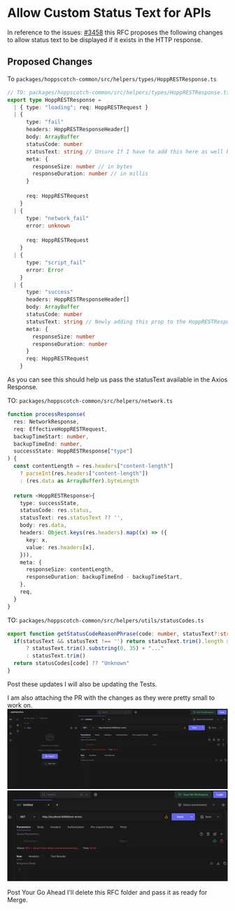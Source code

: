 # Allow Custom Status Text for APIs
In reference to the issues: [#3458](https://github.com/hoppscotch/hoppscotch/issues/3458) this RFC proposes the following changes to allow status text to be displayed if it exists in the HTTP response.

## Proposed Changes

To `packages/hoppscotch-common/src/helpers/types/HoppRESTResponse.ts`
```typescript
// TO: packages/hoppscotch-common/src/helpers/types/HoppRESTResponse.ts
export type HoppRESTResponse =
  | { type: "loading"; req: HoppRESTRequest }
  | {
      type: "fail"
      headers: HoppRESTResponseHeader[]
      body: ArrayBuffer
      statusCode: number
      statusText: string // Unsure If I have to add this here as well because I could not find any implementation of this type.
      meta: {
        responseSize: number // in bytes
        responseDuration: number // in millis
      }

      req: HoppRESTRequest
    }
  | {
      type: "network_fail"
      error: unknown

      req: HoppRESTRequest
    }
  | {
      type: "script_fail"
      error: Error
    }
  | {
      type: "success"
      headers: HoppRESTResponseHeader[]
      body: ArrayBuffer
      statusCode: number
      statusText: string // Newly adding this prop to the HoppRESTResponse should help pass the required text
      meta: {
        responseSize: number
        responseDuration: number
      }
      req: HoppRESTRequest
    }
```
As you can see this should help us pass the statusText available in the Axios Response.

TO: `packages/hoppscotch-common/src/helpers/network.ts`
```typescript
function processResponse(
  res: NetworkResponse,
  req: EffectiveHoppRESTRequest,
  backupTimeStart: number,
  backupTimeEnd: number,
  successState: HoppRESTResponse["type"]
) {
  const contentLength = res.headers["content-length"]
    ? parseInt(res.headers["content-length"])
    : (res.data as ArrayBuffer).byteLength

  return <HoppRESTResponse>{
    type: successState,
    statusCode: res.status,
    statusText: res.statusText ?? '',
    body: res.data,
    headers: Object.keys(res.headers).map((x) => ({
      key: x,
      value: res.headers[x],
    })),
    meta: {
      responseSize: contentLength,
      responseDuration: backupTimeEnd - backupTimeStart,
    },
    req,
  }
}
```

TO: `packages/hoppscotch-common/src/helpers/utils/statusCodes.ts`
```typescript
export function getStatusCodeReasonPhrase(code: number, statusText?:string): string {
  if(statusText && statusText !== '') return statusText.trim().length > 35
      ? statusText.trim().substring(0, 35) + "..."
      : statusText.trim()
  return statusCodes[code] ?? "Unknown"
}
```

Post these updates I will also be updating the Tests.

I am also attaching the PR with the changes as they were pretty small to work on.
![Image of the Output Result in UI](image.png)
![Image of Output for Long StatusText](image-1.png)

Post Your Go Ahead I'll delete this RFC folder and pass it as ready for Merge.

